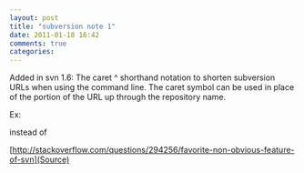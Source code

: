 ```yaml
---
layout: post
title: "subversion note 1"
date: 2011-01-18 16:42
comments: true
categories: 
---
```


Added in svn 1.6: The caret ^ shorthand notation to shorten subversion URLs when using the command line. The caret symbol can be used in place of the portion of the URL up through the repository name.


Ex:


instead of

[http://stackoverflow.com/questions/294256/favorite-non-obvious-feature-of-svn](Source)

